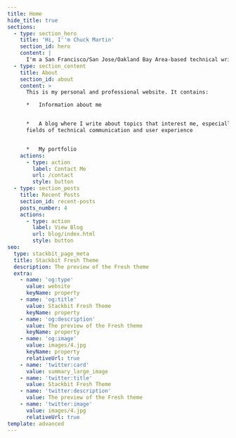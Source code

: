 ```yaml
---
title: Home
hide_title: true
sections:
  - type: section_hero
    title: 'Hi, I''m Chuck Martin'
    section_id: hero
    content: |
      I'm a San Francisco/San Jose/Oakland Bay Area-based technical writer.
  - type: section_content
    title: About
    section_id: about
    content: >
      This is my personal and professional website. It contains:

      *   Information about me


      *   A blog where I write about topics that interest me, especially in the
      fields of technical communication and user experience


      *   My portfolio 
    actions:
      - type: action
        label: Contact Me
        url: /contact
        style: button
  - type: section_posts
    title: Recent Posts
    section_id: recent-posts
    posts_number: 4
    actions:
      - type: action
        label: View Blog
        url: blog/index.html
        style: button
seo:
  type: stackbit_page_meta
  title: Stackbit Fresh Theme
  description: The preview of the Fresh theme
  extra:
    - name: 'og:type'
      value: website
      keyName: property
    - name: 'og:title'
      value: Stackbit Fresh Theme
      keyName: property
    - name: 'og:description'
      value: The preview of the Fresh theme
      keyName: property
    - name: 'og:image'
      value: images/4.jpg
      keyName: property
      relativeUrl: true
    - name: 'twitter:card'
      value: summary_large_image
    - name: 'twitter:title'
      value: Stackbit Fresh Theme
    - name: 'twitter:description'
      value: The preview of the Fresh theme
    - name: 'twitter:image'
      value: images/4.jpg
      relativeUrl: true
template: advanced
---
```

